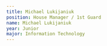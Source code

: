 ```yaml
---
title: Michael Lukijaniuk
position: House Manager / 1st Guard
name: Michael Lukijaniuk
year: Junior
major: Information Technology
---
```

